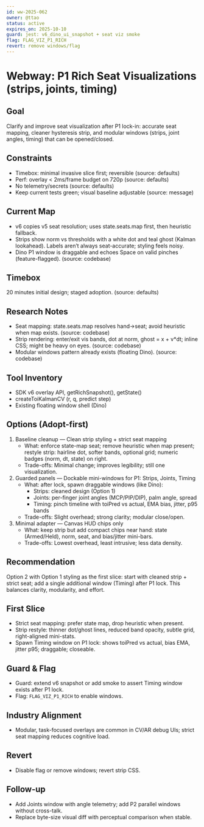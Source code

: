```yaml
---
id: ww-2025-062
owner: @ttao
status: active
expires_on: 2025-10-10
guard: jest: v6_dino_ui_snapshot + seat viz smoke
flag: FLAG_VIZ_P1_RICH
revert: remove windows/flag
---
```

# Webway: P1 Rich Seat Visualizations (strips, joints, timing)

## Goal
 
Clarify and improve seat visualization after P1 lock-in: accurate seat mapping, cleaner hysteresis strip, and modular windows (strips, joint angles, timing) that can be opened/closed.

## Constraints
 
- Timebox: minimal invasive slice first; reversible (source: defaults)
- Perf: overlay < 2ms/frame budget on 720p (source: defaults)
- No telemetry/secrets (source: defaults)
- Keep current tests green; visual baseline adjustable (source: message)

## Current Map
 
- v6 copies v5 seat resolution; uses state.seats.map first, then heuristic fallback.
- Strips show norm vs thresholds with a white dot and teal ghost (Kalman lookahead). Labels aren’t always seat-accurate; styling feels noisy.
- Dino P1 window is draggable and echoes Space on valid pinches (feature-flagged). (source: codebase)

## Timebox
 
20 minutes initial design; staged adoption. (source: defaults)

## Research Notes
 
- Seat mapping: state.seats.map resolves hand→seat; avoid heuristic when map exists. (source: codebase)
- Strip rendering: enter/exit vis bands, dot at norm, ghost = x + v*dt; inline CSS; might be heavy on eyes. (source: codebase)
- Modular windows pattern already exists (floating Dino). (source: codebase)

## Tool Inventory
 
- SDK v6 overlay API, getRichSnapshot(), getState()
- createToiKalmanCV (r, q, predict step)
- Existing floating window shell (Dino)

## Options (Adopt-first)
 
1. Baseline cleanup — Clean strip styling + strict seat mapping
   - What: enforce state-map seat; remove heuristic when map present; restyle strip: hairline dot, softer bands, optional grid; numeric badges (norm, dt, state) on right.
   - Trade-offs: Minimal change; improves legibility; still one visualization.
2. Guarded panels — Dockable mini-windows for P1: Strips, Joints, Timing
   - What: after lock, spawn draggable windows (like Dino):
     - Strips: cleaned design (Option 1)
     - Joints: per-finger joint angles (MCP/PIP/DIP), palm angle, spread
     - Timing: pinch timeline with toiPred vs actual, EMA bias, jitter, p95 bands
   - Trade-offs: Slight overhead; strong clarity; modular close/open.
3. Minimal adapter — Canvas HUD chips only
   - What: keep strip but add compact chips near hand: state (Armed/Held), norm, seat, and bias/jitter mini-bars.
   - Trade-offs: Lowest overhead, least intrusive; less data density.

## Recommendation
 
Option 2 with Option 1 styling as the first slice: start with cleaned strip + strict seat; add a single additional window (Timing) after P1 lock. This balances clarity, modularity, and effort.

## First Slice
 
- Strict seat mapping: prefer state map, drop heuristic when present.
- Strip restyle: thinner dot/ghost lines, reduced band opacity, subtle grid, right-aligned mini-stats.
- Spawn Timing window on P1 lock: shows toiPred vs actual, bias EMA, jitter p95; draggable; closeable.

## Guard & Flag
 
- Guard: extend v6 snapshot or add smoke to assert Timing window exists after P1 lock.
- Flag: `FLAG_VIZ_P1_RICH` to enable windows.

## Industry Alignment
 
- Modular, task-focused overlays are common in CV/AR debug UIs; strict seat mapping reduces cognitive load.

## Revert
 
- Disable flag or remove windows; revert strip CSS.

## Follow-up
 
- Add Joints window with angle telemetry; add P2 parallel windows without cross-talk.
- Replace byte-size visual diff with perceptual comparison when stable.
